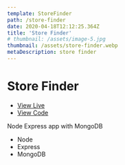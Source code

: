 ```yaml
---
template: StoreFinder
path: /store-finder
date: 2020-04-18T12:12:25.364Z
title: 'Store Finder'
# thumbnail: /assets/image-5.jpg
thumbnail: /assets/store-finder.webp
metaDescription: store finder
---
```

# Store Finder

- [View Live](https://now-thats-delicious-dhausser.herokuapp.com)
- [View Code](https://github.com/dhausser/dang-thats-delicious)

Node Express app with MongoDB

- Node
- Express
- MongoDB